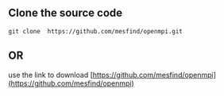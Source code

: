 ## Clone the source code


`git clone 	https://github.com/mesfind/openmpi.git`  

## OR

use the link to download [https://github.com/mesfind/openmpi](https://github.com/mesfind/openmpi)




